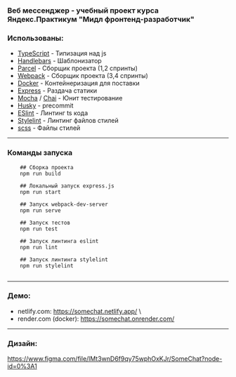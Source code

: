 ### Веб мессенджер - учебный проект курса Яндекс.Практикум "Мидл фронтенд-разработчик"



### Использованы:
* [TypeScript](https://www.typescriptlang.org/) - Типизация над js
* [Handlebars](https://handlebarsjs.com/) - Шаблонизатор
* [Parcel](https://parceljs.org/) - Сборщик проекта (1,2 спринты)
* [Webpack](https://webpack.js.org/) - Сборщик проекта (3,4 спринты)
* [Docker](https://www.docker.com/) - Контейнеризация для поставки
* [Express](https://expressjs.com/ru/) - Раздача статики
* [Mocha](https://mochajs.org/) / [Chai](https://www.chaijs.com/) - Юнит тестирование
* [Husky](https://typicode.github.io/husky/#/) - precommit
* [ESlint](https://eslint.org/) - Линтинг ts кода
* [Stylelint](https://stylelint.io/) - Линтинг файлов стилей
* [scss](https://sass-lang.com//) - Файлы стилей
---

### Команды запуска
```shell
    ## Сборка проекта 
    npm run build
    
    ## Локальный запуск express.js 
    npm run start
    
    ## Запуск webpack-dev-server 
    npm run serve    
     
    ## Запуск тестов 
    npm run test 
     
    ## Запуск линтинга eslint 
    npm run lint
    
    ## Запуск линтинга stylelint 
    npm run stylelint
    
```
---
### Демо:
* netlify.com: https://somechat.netlify.app/ \
* render.com (docker): https://somechat.onrender.com/
---
### Дизайн:
https://www.figma.com/file/lMt3wnD6f9qy75wphOxKJr/SomeChat?node-id=0%3A1
